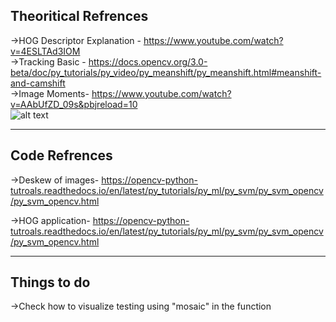 ## Theoritical Refrences
->HOG Descriptor Explanation - https://www.youtube.com/watch?v=4ESLTAd3IOM \
->Tracking Basic - https://docs.opencv.org/3.0-beta/doc/py_tutorials/py_video/py_meanshift/py_meanshift.html#meanshift-and-camshift  
->Image Moments- https://www.youtube.com/watch?v=AAbUfZD_09s&pbjreload=10  
![alt text](https://github.com/shikher7/Automated-Driving-System/blob/master/Road%20Sign%20Recognition/Classification/Moments.png
)
___
## Code Refrences
->Deskew of images- https://opencv-python-tutroals.readthedocs.io/en/latest/py_tutorials/py_ml/py_svm/py_svm_opencv/py_svm_opencv.html

->HOG application- https://opencv-python-tutroals.readthedocs.io/en/latest/py_tutorials/py_ml/py_svm/py_svm_opencv/py_svm_opencv.html
___
## Things to do
->Check how to visualize testing using "mosaic" in the function
